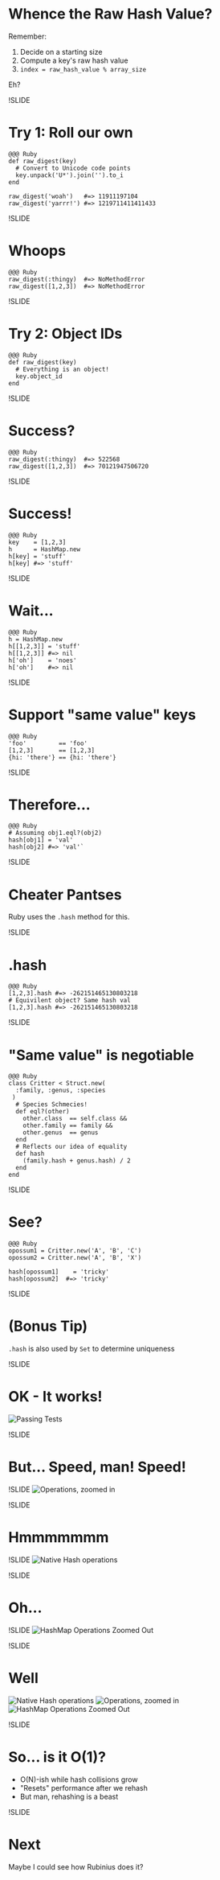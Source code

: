 # Whence the Raw Hash Value?

Remember:

1. Decide on a starting size
2. Compute a key's raw hash value
3. `index = raw_hash_value % array_size`

Eh?

!SLIDE
# Try 1: Roll our own

    @@@ Ruby
    def raw_digest(key)
      # Convert to Unicode code points
      key.unpack('U*').join('').to_i
    end

    raw_digest('woah')   #=> 11911197104
    raw_digest('yarrr!') #=> 1219711411411433

!SLIDE
# Whoops

    @@@ Ruby
    raw_digest(:thingy)  #=> NoMethodError
    raw_digest([1,2,3])  #=> NoMethodError

!SLIDE
# Try 2: Object IDs
    @@@ Ruby
    def raw_digest(key)
      # Everything is an object!
      key.object_id
    end

!SLIDE
# Success?
    @@@ Ruby
    raw_digest(:thingy)  #=> 522568
    raw_digest([1,2,3])  #=> 70121947506720

!SLIDE
# Success!
    @@@ Ruby
    key    = [1,2,3]
    h      = HashMap.new
    h[key] = 'stuff'
    h[key] #=> 'stuff'

!SLIDE
# Wait...
    
    @@@ Ruby
    h = HashMap.new
    h[[1,2,3]] = 'stuff'
    h[[1,2,3]] #=> nil
    h['oh']    = 'noes'
    h['oh']    #=> nil

!SLIDE
# Support "same value" keys
    @@@ Ruby
    'foo'         == 'foo'
    [1,2,3]       == [1,2,3]
    {hi: 'there'} == {hi: 'there'}

!SLIDE
# Therefore...
    @@@ Ruby
    # Assuming obj1.eql?(obj2)
    hash[obj1] = 'val'
    hash[obj2] #=> 'val'`

!SLIDE
# Cheater Pantses

Ruby uses the `.hash` method for this.

!SLIDE
# .hash

    @@@ Ruby
    [1,2,3].hash #=> -262151465130803218
    # Equivilent object? Same hash val
    [1,2,3].hash #=> -262151465130803218

!SLIDE
# "Same value" is negotiable

    @@@ Ruby
    class Critter < Struct.new(
      :family, :genus, :species
     )
      # Species Schmecies!
      def eql?(other)
        other.class  == self.class &&
        other.family == family &&
        other.genus  == genus
      end
      # Reflects our idea of equality
      def hash
        (family.hash + genus.hash) / 2
      end
    end

!SLIDE
# See?
    
    @@@ Ruby
    opossum1 = Critter.new('A', 'B', 'C')
    opossum2 = Critter.new('A', 'B', 'X')

    hash[opossum1]    = 'tricky'
    hash[opossum2]  #=> 'tricky'

!SLIDE
# (Bonus Tip)

`.hash` is also used by `Set` to determine uniqueness

!SLIDE
# OK - It works!

![Passing Tests](passing_tests.png)

!SLIDE
# But... Speed, man! Speed!

!SLIDE
![Operations, zoomed in](operations_zoomed_in.png)

!SLIDE
# Hmmmmmmm

!SLIDE
![Native Hash operations](native_hash_operations.png)

!SLIDE
# Oh...

!SLIDE
![HashMap Operations Zoomed Out](operations_zoomed_out.png)

!SLIDE
# Well

![Native Hash operations](native_hash_operations_thumb.png)
![Operations, zoomed in](operations_zoomed_in_thumb.png)
![HashMap Operations Zoomed Out](operations_zoomed_out_thumb.png)

!SLIDE
# So... is it O(1)?

- O(N)-ish while hash collisions grow
- "Resets" performance after we rehash
- But man, rehashing is a beast

!SLIDE
# Next

Maybe I could see how Rubinius does it?

